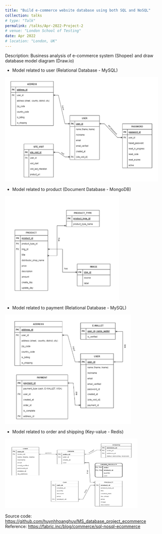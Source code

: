 ```yaml
---
title: "Build e-commerce website database using both SQL and NoSQL"
collection: talks
# type: "Talk"
permalink: /talks/Apr-2022-Project-2
# venue: "London School of Testing"
date: Apr 2022
# location: "London, UK"
---
```


Description: Business analysis of e-commerce system (Shopee) and draw database model diagram (Draw.io)

+ Model related to user (Relational Database - MySQL)
<img src='/images/user_model.png' width='563' height='343'>

+ Model related to product (Document Database - MongoDB)
<img src='/images/product_model.png' width='375' height='341'>

+ Model related to payment (Relational Database - MySQL)
<img src='/images/payment_model.png' width='415' height='359'>

+ Model related to order and shipping (Key-value - Redis)
<img src='/images/Order_model.png' width='436' height='229'>

Source code: https://github.com/huynhhoanghuy/MS_database_project_ecommerce
Reference: https://fabric.inc/blog/commerce/sql-nosql-ecommerce

